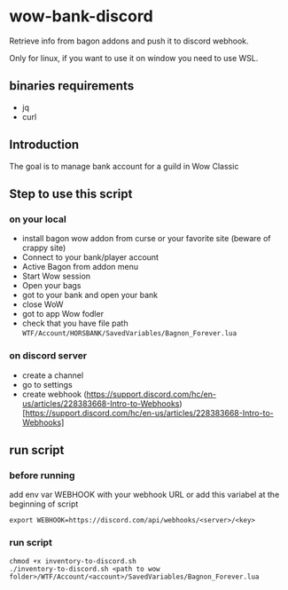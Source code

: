 # wow-bank-discord

Retrieve info from bagon addons and push it to discord webhook.

Only for linux, if you want to use it on window you need to use WSL.

## binaries requirements

* jq
* curl

## Introduction

The goal is to manage bank account for a guild in Wow Classic

## Step to use this script

### on your local

* install bagon wow addon from curse or your favorite site (beware of crappy site)
* Connect to your bank/player account
* Active Bagon from addon menu
* Start Wow session
* Open your bags
* got to your bank and open your bank
* close WoW
* got to app Wow fodler 
* check that you have file path `WTF/Account/HORSBANK/SavedVariables/Bagnon_Forever.lua`

### on discord server

* create a channel
* go to settings
* create webhook (https://support.discord.com/hc/en-us/articles/228383668-Intro-to-Webhooks)[https://support.discord.com/hc/en-us/articles/228383668-Intro-to-Webhooks]

## run script

### before running

add env var WEBHOOK with your webhook URL or add this variabel at the beginning of script

```
export WEBHOOK=https://discord.com/api/webhooks/<server>/<key>
```

### run script

```
chmod +x inventory-to-discord.sh
./inventory-to-discord.sh <path to wow folder>/WTF/Account/<account>/SavedVariables/Bagnon_Forever.lua
```
